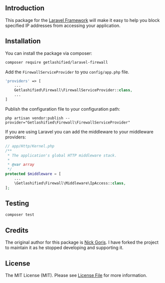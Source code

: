 ## Introduction

This package for the [Laravel Framework](https://laravel.com/) will make it easy to help you block specified IP
addresses from accessing your application.

## Installation

You can install the package via composer:

``` bash
composer require getlashified/laravel-firewall
```

Add the `FirewallServiceProvider` to you `config/app.php` file.

```php
'providers' => [
    ...
    Getlashified\Firewall\FirewallServiceProvider::class,
    ...
]
```

Publish the configuration file to your configuration path:

    php artisan vendor:publish --provider="Getlashified\Firewall\FirewallServiceProvider"

If you are using Laravel you can add the middleware to your middleware providers:

```php
// app/Http/Kernel.php
/**
 * The application's global HTTP middleware stack.
 *
 * @var array
 */
protected $middleware = [
    ...
    \Getlashified\Firewall\Middleware\IpAccess::class,
];
```

## Testing

``` bash
composer test
```

## Credits

The original author for this package is [Nick Goris](https://github.com/nckg/laravel-firewall). I have forked the
project to maintain it as he stopped developing and supporting it.

## License

The MIT License (MIT). Please see [License File](LICENSE) for more information.